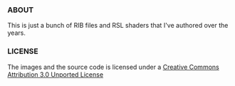 ### ABOUT

This is just a bunch of RIB files and RSL shaders that I've authored over the years.

### LICENSE

The images and the source code is licensed under a [Creative Commons Attribution 3.0 Unported License](http://creativecommons.org/licenses/by/3.0/)
